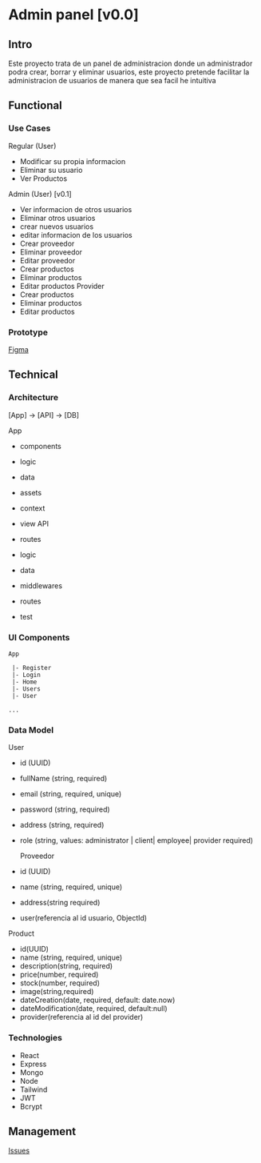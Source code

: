 # Admin panel [v0.0]

## Intro

Este proyecto trata de un panel de administracion donde un administrador podra crear, borrar y eliminar usuarios, este
proyecto pretende facilitar la administracion de usuarios de manera que sea facil he intuitiva

## Functional

### Use Cases

Regular (User)

- Modificar su propia informacion
- Eliminar su usuario
- Ver Productos

Admin (User) [v0.1]

- Ver informacion de otros usuarios
- Eliminar otros usuarios
- crear nuevos usuarios
- editar informacion de los usuarios
- Crear proveedor
- Eliminar proveedor
- Editar proveedor
- Crear productos
- Eliminar productos
- Editar productos
  Provider
- Crear productos
- Eliminar productos
- Editar productos

### Prototype

[Figma](https://www.figma.com/design/EjU8SGVRY9sQEqBjH275GE/Admin-panel?node-id=0-1&t=GJ2UQFWQQ5Uz51C9-1)

## Technical

### Architecture

[App] -> [API] -> [DB]

App

- components
- logic
- data
- assets
- context
- view
  API

- routes
- logic
- data
- middlewares
- routes
- test

### UI Components

```
App

 |- Register
 |- Login
 |- Home
 |- Users
 |- User

...
```

### Data Model

User

- id (UUID)
- fullName (string, required)
- email (string, required, unique)
- password (string, required)
- address (string, required)
- role (string, values: administrator | client| employee| provider required)

  Proveedor

- id (UUID)
- name (string, required, unique)
- address(string required)
- user(referencia al id usuario, ObjectId)

Product

- id(UUID)
- name (string, required, unique)
- description(string, required)
- price(number, required)
- stock(number, required)
- image(string,required)
- dateCreation(date, required, default: date.now)
- dateModification(date, required, default:null)
- provider(referencia al id del provider)

### Technologies

- React
- Express
- Mongo
- Node
- Tailwind
- JWT
- Bcrypt

## Management

[Issues](https://github.com/b00tc4mp/eurofirms-bootcamp-202502/issues/81)

